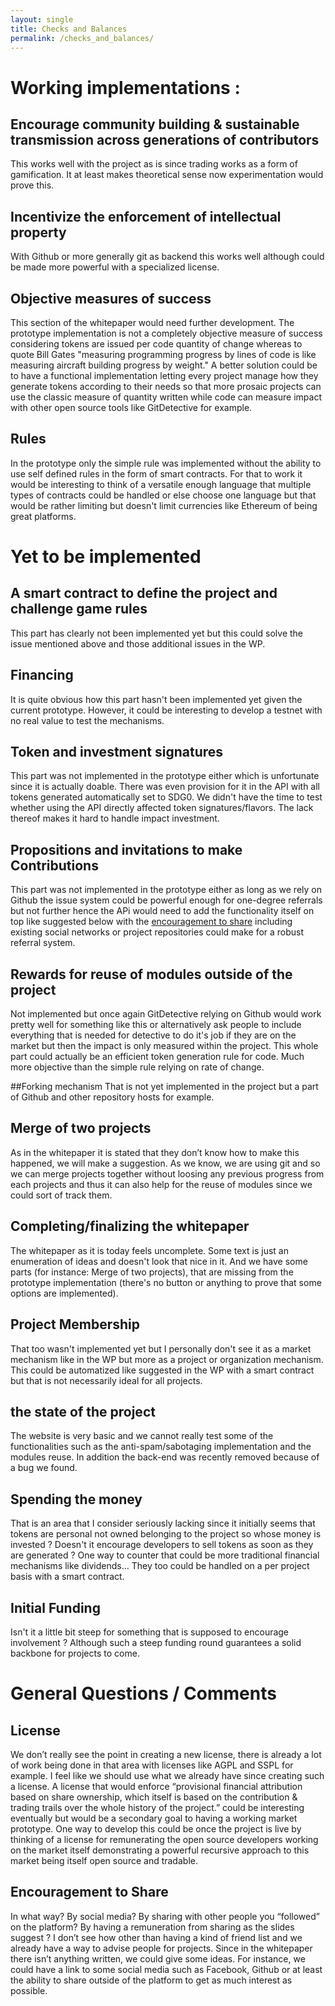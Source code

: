 ```yaml
---
layout: single
title: Checks and Balances
permalink: /checks_and_balances/
---
```


# Working implementations :

## Encourage community building & sustainable transmission across generations of contributors
This works well with the project as is since trading works as a form of gamification. It at least makes theoretical sense now experimentation would prove this.

## Incentivize the enforcement of intellectual property
With Github or more generally git as backend this works well although could be made more powerful with a specialized license.

## Objective measures of success
This section of the whitepaper would need further development. The prototype implementation is not a completely objective measure of success considering tokens are issued per code quantity of change whereas to quote Bill Gates "measuring programming progress by lines of code is like measuring aircraft building progress by weight." A better solution could be to have a functional implementation letting every project manage how they generate tokens according to their needs so that more prosaic projects can use the classic measure of quantity written while code can measure impact with other open source tools like GitDetective for example.

## Rules
In the prototype only the simple rule was implemented without the ability to use self defined rules in the form of smart contracts. For that to work it would be interesting to think of a versatile enough language that multiple types of contracts could be handled or else choose one language but that would be rather limiting but doesn't limit currencies like Ethereum of being great platforms.

# Yet to be implemented

## A smart contract to define the project and challenge game rules
This part has clearly not been implemented yet but this could solve the issue mentioned above and those additional issues in the WP.

## Financing
It is quite obvious how this part hasn't been implemented yet given the current prototype. However, it could be interesting to develop a testnet with no real value to test the mechanisms.

## Token and investment signatures
This part was not implemented in the prototype either which is unfortunate since it is actually doable. There was even provision for it in the API with all tokens generated automatically set to SDG0. We didn't have the time to test whether using the API directly affected token signatures/flavors. The lack thereof makes it hard to handle impact investment.

## Propositions and invitations to make Contributions
This part was not implemented in the prototype either as long as we rely on Github the issue system could be powerful enough for one-degree referrals but not further hence the APi would need to add the functionality itself on top like suggested below with the [encouragement to share](#encouragement-to-share) including existing social networks or project repositories could make for a robust referral system.

## Rewards for reuse of modules outside of the project
Not implemented but once again GitDetective relying on Github would work pretty well for something like this or alternatively ask people to include everything that is needed for detective to do it's job if they are on the market but then the impact is only measured within the project. This whole part could actually be an efficient token generation rule for code. Much more objective than the simple rule relying on rate of change.

##Forking mechanism
That is not yet implemented in the project but a part of Github and other repository hosts for example.

## Merge of two projects
As in the whitepaper it is stated that they don’t know how to make this happened, we will make a suggestion.
As we know, we are using git and so we can merge projects together without loosing any previous progress from each projects and thus it can also help for the reuse of modules since we could sort of track them.

## Completing/finalizing the whitepaper
The whitepaper as it is today feels uncomplete. Some text is just an enumeration of ideas and doesn't look that nice in it. And we have some parts (for instance: Merge of two projects), that are missing from the prototype implementation (there's no button or anything to prove that some options are implemented).

## Project Membership
That too wasn't implemented yet but I personally don't see it as a market mechanism like in the WP but more as a project or organization mechanism. This could be automatized like suggested in the WP with a smart contract but that is not necessarily ideal for all projects.

## the state of the project
The website is very basic and we cannot really test some of the functionalities such as the anti-spam/sabotaging implementation and the modules reuse. In addition the back-end was recently removed because of a bug we found.

## Spending the money
That is an area that I consider seriously lacking since it initially seems that tokens are personal not owned belonging to the project so whose money is invested ? Doesn't it encourage developers to sell tokens as soon as they are generated ? One way to counter that could be more traditional financial mechanisms like dividends... They too could be handled on a per project basis with a smart contract.

## Initial Funding
Isn't it a little bit steep for something that is supposed to encourage involvement ? Although such a steep funding round guarantees a solid backbone for projects to come.

# General Questions / Comments

## License
We don’t really see the point in creating a new license, there is already a lot of work being done in that area with licenses like AGPL and SSPL for example. I feel like we should use what we already have since creating such a license. A license that would enforce “provisional financial attribution based on share ownership, which itself is based on the contribution & trading trails over the whole history of the project.” could be interesting eventually but would be a secondary goal to having a working market prototype. One way to develop this could be once the project is live by thinking of a license for remunerating the open source developers working on the market itself demonstrating a powerful recursive approach to this market being itself open source and tradable.

## Encouragement to Share
In what way? By social media? By sharing with other people you “followed” on the platform? By having a remuneration from sharing as the slides suggest ?
I don’t see how other than having a kind of friend list and we already have a way to advise people for projects.
Since in the whitepaper there isn’t anything written, we could give some ideas.
For instance, we could have a link to some social media such as Facebook, Github or at least the ability to share outside of the platform to get as much interest as possible.
